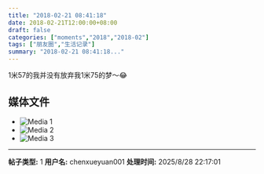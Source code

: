 ```yaml
---
title: "2018-02-21 08:41:18"
date: 2018-02-21T12:00:00+08:00
draft: false
categories: ["moments","2018","2018-02"]
tags: ["朋友圈","生活记录"]
summary: "2018-02-21 08:41:18..."
---
```


1米57的我并没有放弃我1米75的梦～😂

## 媒体文件

- ![Media 1](/Moments/photos/2018-02-21/201802210841180.jpg)
- ![Media 2](/Moments/photos/2018-02-21/201802210841181.jpg)
- ![Media 3](/Moments/photos/2018-02-21/201802210841182.jpg)

---

**帖子类型:** 1
**用户名:** chenxueyuan001
**处理时间:** 2025/8/28 22:17:01